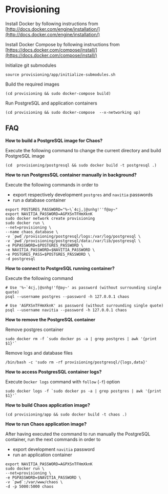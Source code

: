 # Provisioning

Install Docker by following instructions from [http://docs.docker.com/engine/installation/](http://docs.docker.com/engine/installation/)

Install Docker Compose by following instructions from [https://docs.docker.com/compose/install/](https://docs.docker.com/compose/install/)

Initialize git submodules

```
source provisioning/app/initialize-submodules.sh
```

Build the required images

```
(cd provisioning && sudo docker-compose build)
```

Run PostgreSQL and application containers

```
(cd provisioning && sudo docker-compose  --x-networking up)
```

## FAQ

**How to build a PostgreSQL image for Chaos?**

Execute the following command to change the current directory and build PostgreSQL image

```
(cd  provisioning/postgresql && sudo docker build -t postgresql .)
```

**How to run PostgresSQL container manually in background?**

Execute the following commands in order to
 * export respectively development `postgres` and `navitia` passwords
 * run a database container

```
export POSTGRES_PASSWORD="%~\`4cj,|@snhg!''f@ay~"
export NAVITIA_PASSWORD=AGPXSnTFHmXknK
sudo docker network create provisioning
sudo docker run \
--net=provisioning \
--name chaos_database \
-v `pwd`/provisioning/postgresql/logs:/var/log/postgresql \
-v `pwd`/provisioning/postgresql/data:/var/lib/postgresql \
-e PGPASSWORD=$POSTGRES_PASSWORD \
-e NAVITIA_PASSWORD=$NAVITIA_PASSWORD \
-e POSTGRES_PASS=$POSTGRES_PASSWORD \
-d postgresql
```

**How to connect to PostgreSQL running container?**

Execute the following command

```
# Use '%~`4cj,|@snhg!'f@ay~' as password (without surrounding single quote)
psql --username postgres --password -h 127.0.0.1 chaos
```

```
# Use 'AGPXSnTFHmXknK' as password (without surrounding single quote)
psql --username navitia --password -h 127.0.0.1 chaos
```

**How to remove the PostgreSQL container**

Remove postgres container

```
sudo docker rm -f `sudo docker ps -a | grep postgres | awk '{print $1}'`
```

Remove logs and database files

```
/bin/bash -c 'sudo rm -rf provisioning/postgresql/{logs,data}'
```

**How to access PostgresSQL container logs?**

Execute `Docker logs` command with `follow` (`-f`) option

```
sudo docker logs -f `sudo docker ps -a | grep postgres | awk '{print $1}'`
```

**How to build Chaos application image?**

```
(cd provisioning/app && sudo docker build -t chaos .)
```

**How to run Chaos application image?**

After having executed the command to run manually the PostgreSQL container,
run the next commands in order to
 * export development `navitia` password
 * run an application container

```
export NAVITIA_PASSWORD=AGPXSnTFHmXknK
sudo docker run \
--net=provisioning \
-e PGPASSWORD=$NAVITIA_PASSWORD \
-v `pwd`:/var/www/chaos \
-d -p 5000:5000 chaos
```

